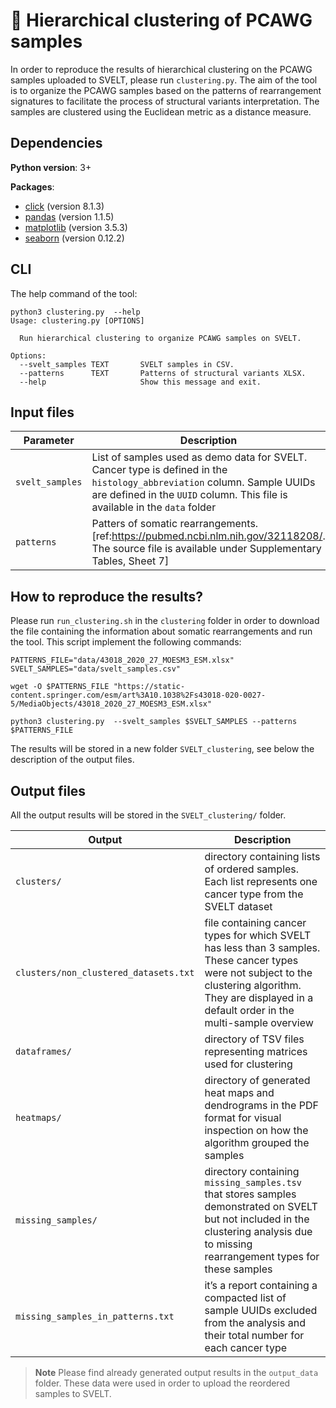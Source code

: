 # 📄 Hierarchical clustering of PCAWG samples 

In order to reproduce the results of hierarchical clustering on the PCAWG samples uploaded to SVELT, please run `clustering.py`.  The aim of the tool is to organize the PCAWG samples based on the patterns of rearrangement signatures to facilitate the process of structural variants interpretation. The samples are clustered using the Euclidean metric as a distance measure.

## Dependencies

**Python version**: 3+

**Packages**:
- [click](https://github.com/pallets/click) (version 8.1.3)
- [pandas](https://github.com/pandas-dev/pandas) (version 1.1.5)
- [matplotlib](https://github.com/matplotlib/matplotlib) (version 3.5.3)
- [seaborn](https://github.com/mwaskom/seaborn) (version 0.12.2)

## CLI 

The help command of the tool: 

```
python3 clustering.py  --help 
Usage: clustering.py [OPTIONS]

  Run hierarchical clustering to organize PCAWG samples on SVELT.

Options:
  --svelt_samples TEXT       SVELT samples in CSV.
  --patterns      TEXT       Patterns of structural variants XLSX.
  --help                     Show this message and exit.
``` 


## Input files

|       Parameter       |Description                                                                                                                                                                                                    |
|-----------------------|---------------------------------------------------------------------------------------------------------------------------------------------------------------------------------------------------------------|
|`svelt_samples`        | List of samples used as demo data for SVELT. Cancer type is defined in the `histology_abbreviation` column. Sample UUIDs are defined in the `UUID` column. This file is available in the `data` folder        |
|`patterns`             | Patters of somatic rearrangements.  [ref:https://pubmed.ncbi.nlm.nih.gov/32118208/. The source file is available under Supplementary Tables, Sheet 7]                                                         |


## How to reproduce the results?

Please run `run_clustering.sh`  in the `clustering` folder in order to download the file containing the information about somatic rearrangements and run the tool. This script implement the following commands:

```
PATTERNS_FILE="data/43018_2020_27_MOESM3_ESM.xlsx"
SVELT_SAMPLES="data/svelt_samples.csv"

wget -O $PATTERNS_FILE "https://static-content.springer.com/esm/art%3A10.1038%2Fs43018-020-0027-5/MediaObjects/43018_2020_27_MOESM3_ESM.xlsx"

python3 clustering.py  --svelt_samples $SVELT_SAMPLES --patterns  $PATTERNS_FILE
```

The results will be stored in a new folder `SVELT_clustering`, see below the description of the output files.


## Output files

All the output results will be stored in the `SVELT_clustering/` folder. 

|Output                                | Description                                                                                                                                                                                                      |
|--------------------------------------|------------------------------------------------------------------------------------------------------------------------------------------------------------------------------------------------------------------|
|`clusters/`                           | directory containing lists of ordered samples. Each list represents one cancer type from the SVELT dataset                                                                                                       |
|`clusters/non_clustered_datasets.txt` | file containing cancer types for which SVELT has less than 3 samples. These cancer types were not subject to the clustering algorithm. They are displayed in a default order in the multi-sample overview        | 
|`dataframes/`                         | directory of TSV files representing matrices used for clustering                                                                                                                                                 |
|`heatmaps/`                           | directory of generated heat maps and dendrograms in the PDF format for visual inspection on how the algorithm grouped the samples                                                                                |
|`missing_samples/`                    | directory containing `missing_samples.tsv` that stores samples demonstrated on SVELT but not included in the clustering analysis due to missing rearrangement types for these samples                            |
|`missing_samples_in_patterns.txt`     | it’s a report containing a compacted list of sample UUIDs excluded from the analysis and their total number for each cancer type                                                                                 |


> **Note** Please find already generated output results in the `output_data` folder. These data were used in order to upload the reordered samples to SVELT.
